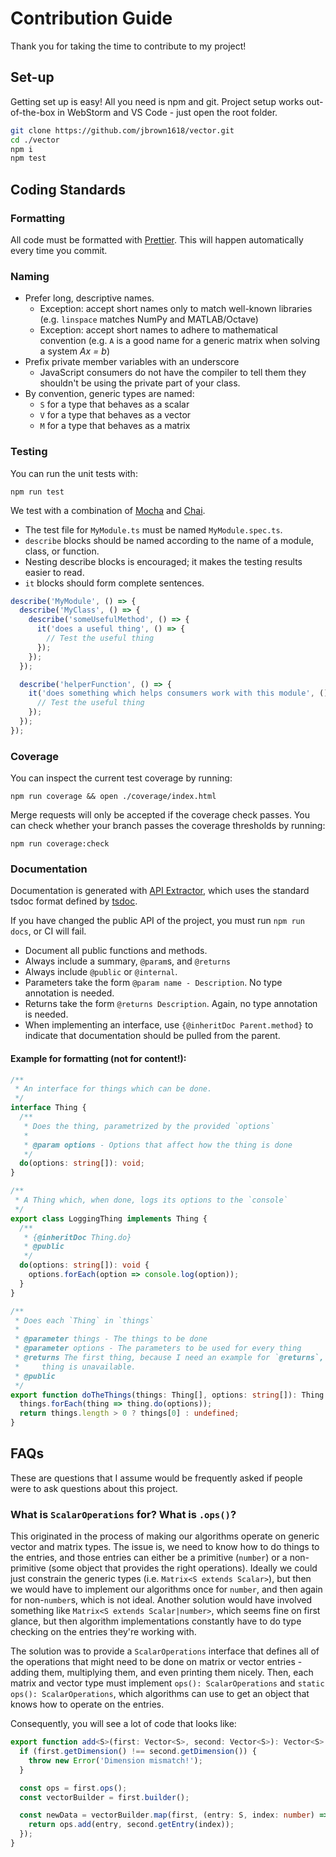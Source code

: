 # Contribution Guide

Thank you for taking the time to contribute to my project!

## Set-up

Getting set up is easy! All you need is npm and git. Project setup works
out-of-the-box in WebStorm and VS Code - just open the root folder.

```bash
git clone https://github.com/jbrown1618/vector.git
cd ./vector
npm i
npm test
```

## Coding Standards

### Formatting

All code must be formatted with [Prettier](https://prettier.io/).
This will happen automatically every time you commit.

### Naming

- Prefer long, descriptive names.
  - Exception: accept short names only to match well-known libraries
    (e.g. `linspace` matches NumPy and MATLAB/Octave)
  - Exception: accept short names to adhere to mathematical convention
    (e.g. `A` is a good name for a generic matrix when solving a system _Ax = b_)
- Prefix private member variables with an underscore
  - JavaScript consumers do not have the compiler to tell them they shouldn't be using the private
    part of your class.
- By convention, generic types are named:
  - `S` for a type that behaves as a scalar
  - `V` for a type that behaves as a vector
  - `M` for a type that behaves as a matrix

### Testing

You can run the unit tests with:

```
npm run test
```

We test with a combination of [Mocha](https://mochajs.org/) and [Chai](https://www.chaijs.com/).

- The test file for `MyModule.ts` must be named `MyModule.spec.ts`.
- `describe` blocks should be named according to the name of a module, class, or function.
- Nesting describe blocks is encouraged; it makes the testing results easier to read.
- `it` blocks should form complete sentences.

```javascript
describe('MyModule', () => {
  describe('MyClass', () => {
    describe('someUsefulMethod', () => {
      it('does a useful thing', () => {
        // Test the useful thing
      });
    });
  });

  describe('helperFunction', () => {
    it('does something which helps consumers work with this module', () => {
      // Test the useful thing
    });
  });
});
```

### Coverage

You can inspect the current test coverage by running:

```
npm run coverage && open ./coverage/index.html
```

Merge requests will only be accepted if the coverage check passes. You can check whether your branch
passes the coverage thresholds by running:

```
npm run coverage:check
```

### Documentation

Documentation is generated with [API Extractor](https://api-extractor.com/), which uses the standard tsdoc
format defined by [tsdoc](https://github.com/Microsoft/tsdoc).

If you have changed the public API of the project, you must run `npm run docs`, or CI will fail.

- Document all public functions and methods.
- Always include a summary, `@param`s, and `@returns`
- Always include `@public` or `@internal`.
- Parameters take the form `@param name - Description`. No type annotation is needed.
- Returns take the form `@returns Description`. Again, no type annotation is needed.
- When implementing an interface, use `{@inheritDoc Parent.method}` to indicate that documentation
  should be pulled from the parent.

#### Example for formatting (not for content!):

```typescript
/**
 * An interface for things which can be done.
 */
interface Thing {
  /**
   * Does the thing, parametrized by the provided `options`
   *
   * @param options - Options that affect how the thing is done
   */
  do(options: string[]): void;
}

/**
 * A Thing which, when done, logs its options to the `console`
 */
export class LoggingThing implements Thing {
  /**
   * {@inheritDoc Thing.do}
   * @public
   */
  do(options: string[]): void {
    options.forEach(option => console.log(option));
  }
}

/**
 * Does each `Thing` in `things`
 *
 * @parameter things - The things to be done
 * @parameter options - The parameters to be used for every thing
 * @returns The first thing, because I need an example for `@returns`, or undefined if the first
 *     thing is unavailable.
 * @public
 */
export function doTheThings(things: Thing[], options: string[]): Thing | undefined {
  things.forEach(thing => thing.do(options));
  return things.length > 0 ? things[0] : undefined;
}
```

## FAQs

These are questions that I assume would be frequently asked if people were to ask questions about
this project.

### What is `ScalarOperations` for? What is `.ops()`?

This originated in the process of making our algorithms operate on generic vector and matrix types.
The issue is, we need to know how to do things to the entries, and those entries can either be a
primitive (`number`) or a non-primitive (some object that provides the right operations). Ideally
we could just constrain the generic types (i.e. `Matrix<S extends Scalar>`), but then we would have
to implement our algorithms once for `number`, and then again for non-`number`s, which is not ideal.
Another solution would have involved something like `Matrix<S extends Scalar|number>`, which seems
fine on first glance, but then algorithm implementations constantly have to do type checking on the
entries they're working with.

The solution was to provide a `ScalarOperations` interface that defines all of the operations that
might need to be done on matrix or vector entries - adding them, multiplying them, and even printing
them nicely. Then, each matrix and vector type must implement `ops(): ScalarOperations` and
`static ops(): ScalarOperations`, which algorithms can use to get an object that knows how to
operate on the entries.

Consequently, you will see a lot of code that looks like:

```typescript
export function add<S>(first: Vector<S>, second: Vector<S>): Vector<S> {
  if (first.getDimension() !== second.getDimension()) {
    throw new Error('Dimension mismatch!');
  }

  const ops = first.ops();
  const vectorBuilder = first.builder();

  const newData = vectorBuilder.map(first, (entry: S, index: number) => {
    return ops.add(entry, second.getEntry(index));
  });
}
```
